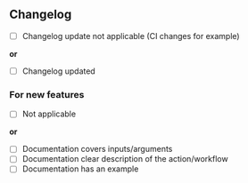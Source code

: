 ## Changelog
- [ ] Changelog update not applicable (CI changes for example)

**or**

- [ ] Changelog updated

### For new features
- [ ] Not applicable

**or**

- [ ] Documentation covers inputs/arguments
- [ ] Documentation clear description of the action/workflow
- [ ] Documentation has an example
